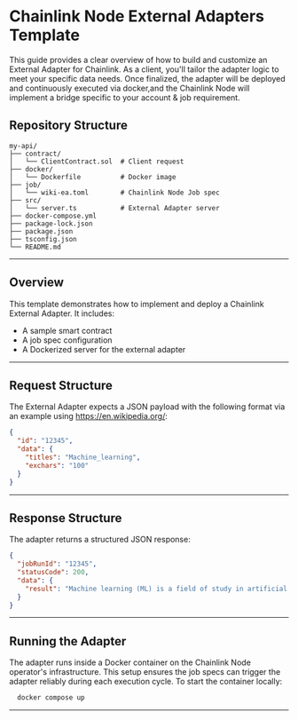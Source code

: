 # Chainlink Node External Adapters Template
This guide provides a clear overview of how to build and customize an External Adapter for Chainlink. As a client, you'll tailor the adapter logic to meet your specific data needs. Once finalized, the adapter will be deployed and continuously executed via docker,and the Chainlink Node will implement a bridge specific to your account & job requirement.


## Repository Structure
```
my-api/
├── contract/
│   └── ClientContract.sol  # Client request
├── docker/
│   └── Dockerfile          # Docker image
├── job/
│   └── wiki-ea.toml        # Chainlink Node Job spec
├── src/
│   └── server.ts           # External Adapter server
├── docker-compose.yml
├── package-lock.json
├── package.json
├── tsconfig.json
└── README.md
```
---

## Overview
This template demonstrates how to implement and deploy a Chainlink External Adapter. It includes:
- A sample smart contract
- A job spec configuration
- A Dockerized server for the external adapter
---

## Request Structure
The External Adapter expects a JSON payload with the following format via an example using https://en.wikipedia.org/:
```json
{
  "id": "12345",
  "data": {
    "titles": "Machine_learning",
    "exchars": "100"
  }
}
```
---
## Response Structure
The adapter returns a structured JSON response:
```json
{
  "jobRunId": "12345",
  "statusCode": 200,
  "data": {
    "result": "Machine learning (ML) is a field of study in artificial intelligence concerned with the development and..." 
  }
}
```

---
## Running the Adapter
The adapter runs inside a Docker container on the Chainlink Node operator's infrastructure. This setup ensures the job specs can trigger the adapter reliably during each execution cycle.
To start the container locally:

```bash
  docker compose up
```

---
